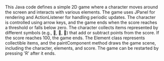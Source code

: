 This Java code defines a simple 2D game where a character moves around the screen and interacts with various elements. The game uses JPanel for rendering and ActionListener for handling periodic updates. The character is controlled using arrow keys, and the game ends when the score reaches a threshold or falls below zero. The character collects items represented by different symbols (e.g., 🍓, 🍦, 🍰) that add or subtract points from the score. If the score reaches 100, the game ends. The Element class represents collectible items, and the paintComponent method draws the game scene, including the character, elements, and score. The game can be restarted by pressing 'R' after it ends.